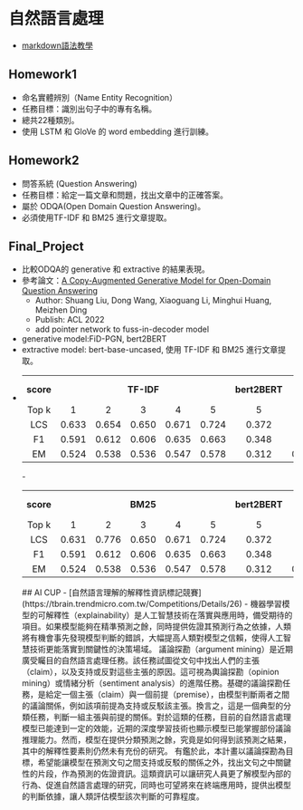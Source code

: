 # 自然語言處理
- [markdown語法教學](https://tiida54.github.io/2018/01/03/3%E5%88%86%E9%90%98%E5%AD%B8%E6%9C%83Markdown%E5%B8%B8%E7%94%A8%E8%AA%9E%E6%B3%95/)
## Homework1
- 命名實體辨別（Name Entity Recognition）
- 任務目標：識別出句子中的專有名稱。
- 總共22種類別。
- 使用 LSTM 和 GloVe 的 word embedding 進行訓練。
## Homework2
- 問答系統 (Question Answering)
- 任務目標：給定一篇文章和問題，找出文章中的正確答案。
- 屬於 ODQA(Open Domain Question Answering)。
- 必須使用TF-IDF 和 BM25 進行文章提取。
## Final_Project
- 比較ODQA的 generative 和 extractive 的結果表現。
- 參考論文：[A Copy-Augmented Generative Model for Open-Domain Question Answering](https://aclanthology.org/2022.acl-short.47.pdf)
  - Author: Shuang Liu, Dong Wang, Xiaoguang Li, Minghui Huang, Meizhen Ding
  - Publish: ACL 2022
  - add pointer network to fuss-in-decoder model
- generative model:FiD-PGN, bert2BERT
- extractive model: bert-base-uncased, 使用 TF-IDF 和 BM25 進行文章提取。
- <table>
    <tr>
        <th align="center">score</th><th colspan="5" align="center">TF-IDF</th><th>bert2BERT</th><th>FiD-PGN</th>
    </tr>
    <tr>
        <td align="center">Top k</td><td align="center">1</td><td align="center">2</td><td align="center">3</td><td align="center">4</td><td align="center">5</td><td align="center">5</td><td align="center">25</td>
    </tr>
    <tr>
        <td align="center">LCS</td><td align="center">0.633</td><td align="center">0.654</td><td align="center">0.650</td><td align="center">0.671</td><td align="center">0.724</td><td align="center">0.372</td><td align="center">None</td>
    </tr>
    <tr>
        <td align="center">F1</td><td align="center">0.591</td><td align="center">0.612</td><td align="center">0.606</td><td align="center">0.635</td><td align="center">0.663</td><td align="center">0.348</td><td align="center">None</td>
    </tr>
    <tr>
        <td align="center">EM</td><td align="center">0.524</td><td align="center">0.538</td><td align="center">0.536</td><td align="center">0.547</td><td align="center">0.578</td><td align="center">0.312</td><td align="center">0.684</td>
    </tr>
</table>
- <table>
    <tr>
        <th align="center">score</th><th colspan="5" align="center">BM25</th><th>bert2BERT</th><th>FiD-PGN</th>
    </tr>
    <tr>
        <td align="center">Top k</td><td align="center">1</td><td align="center">2</td><td align="center">3</td><td align="center">4</td><td align="center">5</td><td align="center">5</td><td align="center">25</td>
    </tr>
    <tr>
        <td align="center">LCS</td><td align="center">0.631</td><td align="center">0.776</td><td align="center">0.650</td><td align="center">0.671</td><td align="center">0.724</td><td align="center">0.372</td><td align="center">None</td>
    </tr>
    <tr>
        <td align="center">F1</td><td align="center">0.591</td><td align="center">0.612</td><td align="center">0.606</td><td align="center">0.635</td><td align="center">0.663</td><td align="center">0.348</td><td align="center">None</td>
    </tr>
    <tr>
        <td align="center">EM</td><td align="center">0.524</td><td align="center">0.538</td><td align="center">0.536</td><td align="center">0.547</td><td align="center">0.578</td><td align="center">0.312</td><td align="center">0.684</td>
    </tr>
</table>
## AI CUP
- [自然語言理解的解釋性資訊標記競賽](https://tbrain.trendmicro.com.tw/Competitions/Details/26)
- 機器學習模型的可解釋性（explainability）是人工智慧技術在落實與應用時，備受期待的項目。如果模型能夠在精準預測之餘，同時提供佐證其預測行為之依據，人類將有機會事先發現模型判斷的錯誤，大幅提高人類對模型之信賴，使得人工智慧技術更能落實到關鍵性的決策場域。
議論探勘（argument mining）是近期廣受矚目的自然語言處理任務。該任務試圖從文句中找出人們的主張（claim），以及支持或反對這些主張的原因。這可視為輿論探勘（opinion mining）或情緒分析（sentiment analysis）的進階任務。基礎的議論探勘任務，是給定一個主張（claim）與一個前提（premise），由模型判斷兩者之間的議論關係，例如該項前提為支持或反駁該主張。換言之，這是一個典型的分類任務，判斷一組主張與前提的關係。對於這類的任務，目前的自然語言處理模型已能達到一定的效能，近期的深度學習技術也顯示模型已能掌握部份議論推理能力。然而，模型在提供分類預測之餘，究竟是如何得到該預測之結果，其中的解釋性要素則仍然未有充份的研究。
有鑑於此，本計畫以議論探勘為目標，希望能讓模型在預測文句之間支持或反駁的關係之外，找出文句之中關鍵性的片段，作為預測的佐證資訊。這類資訊可以讓研究人員更了解模型內部的行為、促進自然語言處理的研究，同時也可望將來在終端應用時，提供出模型的判斷依據，讓人類評估模型該次判斷的可靠程度。
